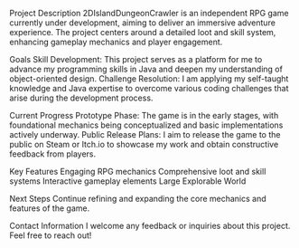 Project Description
2DIslandDungeonCrawler is an independent RPG game currently under development, aiming to deliver an immersive adventure experience. 
The project centers around a detailed loot and skill system, enhancing gameplay mechanics and player engagement.

Goals
Skill Development: This project serves as a platform for me to advance my programming skills in Java and deepen my understanding of object-oriented design.
Challenge Resolution: I am applying my self-taught knowledge and Java expertise to overcome various coding challenges that arise during the development process.

Current Progress
Prototype Phase: The game is in the early stages, with foundational mechanics being conceptualized and basic implementations actively underway.
Public Release Plans: I aim to release the game to the public on Steam or Itch.io to showcase my work and obtain constructive feedback from players.

Key Features
Engaging RPG mechanics
Comprehensive loot and skill systems
Interactive gameplay elements
Large Explorable World

Next Steps
Continue refining and expanding the core mechanics and features of the game.

Contact Information
I welcome any feedback or inquiries about this project. Feel free to reach out!
